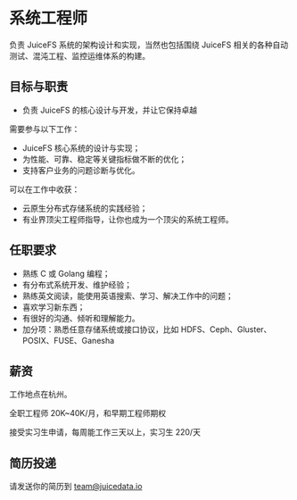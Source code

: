 # 系统工程师

负责 JuiceFS 系统的架构设计和实现，当然也包括围绕 JuiceFS 相关的各种自动测试、混沌工程、监控运维体系的构建。

## 目标与职责

* 负责 JuiceFS 的核心设计与开发，并让它保持卓越

需要参与以下工作：

* JuiceFS 核心系统的设计与实现；
* 为性能、可靠、稳定等关键指标做不断的优化；
* 支持客户业务的问题诊断与优化。

可以在工作中收获：

* 云原生分布式存储系统的实践经验；
* 有业界顶尖工程师指导，让你也成为一个顶尖的系统工程师。

## 任职要求

* 熟练 C 或 Golang 编程；
* 有分布式系统开发、维护经验；
* 熟练英文阅读，能使用英语搜索、学习、解决工作中的问题；
* 喜欢学习新东西；
* 有很好的沟通、倾听和理解能力。
* 加分项：熟悉任意存储系统或接口协议，比如 HDFS、Ceph、Gluster、POSIX、FUSE、Ganesha

## 薪资

工作地点在杭州。

全职工程师 20K~40K/月，和早期工程师期权

接受实习生申请，每周能工作三天以上，实习生 220/天

## 简历投递

请发送你的简历到 [team@juicedata.io](mailto:team@juicedata.io)
